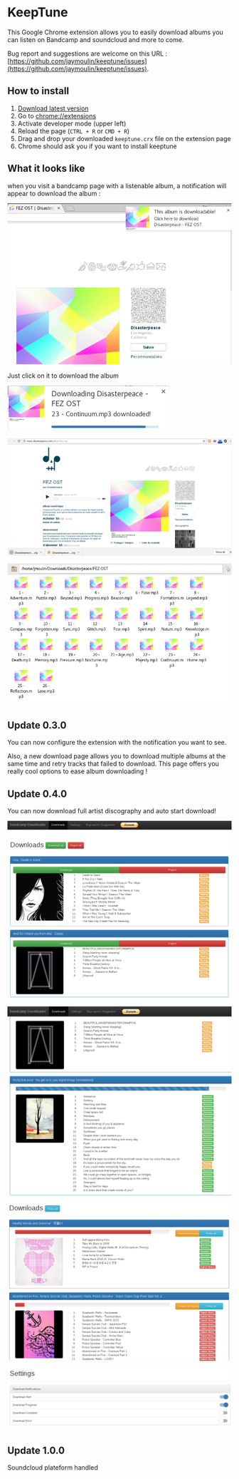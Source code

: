 KeepTune
==

This Google Chrome extension allows you to easily download albums you can listen on Bandcamp and soundcloud and more to come.

Bug report and suggestions are welcome on this URL : [https://github.com/jaymoulin/keeptune/issues](https://github.com/jaymoulin/keeptune/issues).

## How to install

1. [Download latest version](keeptune.crx)
1. Go to [chrome://extensions](chrome://extensions)
1. Activate developer mode (upper left)
1. Reload the page (`CTRL + R` or `CMD + R`)
1. Drag and drop your downloaded `keeptune.crx` file on the extension page
1. Chrome should ask you if you want to install keeptune

## What it looks like

when you visit a bandcamp page with a listenable album, a notification will appear to download the album :

![A wild notification appeared!](notif-1.png "A wild notification appeared!")

Just click on it to download the album

![Download in progress](notif-2.png "Download in progress")

![Zip downloaded](zip.png "Zip downloaded")

![All files in a great folder hierarchy](folder.png "All files in a great folder hierarchy")

## Update 0.3.0

You can now configure the extension with the notification you want to see.

Also, a new download page allows you to download multiple albums at the same time and retry tracks that failed to download.
This page offers you really cool options to ease album downloading !
 
 ## Update 0.4.0
 
 You can now download full artist discography and auto start download!
 
 ![Download page](downloadPage.png "Download page")
 
 ![Download page while albums are downloading](downloadPageProgress.png "Download page while albums are downloading")
 
 ![Retry all the things!](retryAll.png "Retry all the things!")
 
 ![Settings for your notifications](settings.png "Settings for your notifications")

## Update 1.0.0

Soundcloud plateform handled

